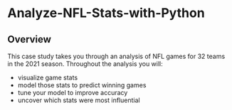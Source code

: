# Analyze-NFL-Stats-with-Python

## Overview
This case study takes you through an analysis of NFL games for 32 teams in the 2021 season. Throughout the analysis you will:

- visualize game stats
- model those stats to predict winning games
- tune your model to improve accuracy
- uncover which stats were most influential
